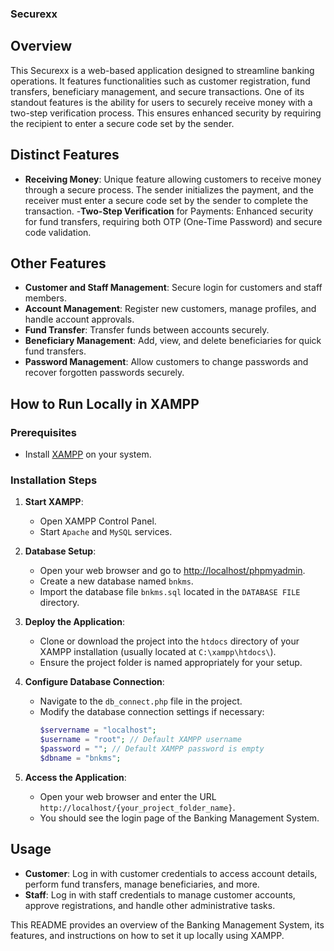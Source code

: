 ### Securexx

## Overview
This Securexx is a web-based application designed to streamline banking operations. It features functionalities such as customer registration, fund transfers, beneficiary management, and secure transactions. One of its standout features is the ability for users to securely receive money with a two-step verification process. This ensures enhanced security by requiring the recipient to enter a secure code set by the sender.

## Distinct Features
- **Receiving Money**: Unique feature allowing customers to receive money through a secure process. The sender initializes the payment, and the receiver must enter a secure code set by the sender to complete the transaction.
-**Two-Step Verification** for Payments: Enhanced security for fund transfers, requiring both OTP (One-Time Password) and secure code validation.

## Other Features
- **Customer and Staff Management**: Secure login for customers and staff members.
- **Account Management**: Register new customers, manage profiles, and handle account approvals.
- **Fund Transfer**: Transfer funds between accounts securely.
- **Beneficiary Management**: Add, view, and delete beneficiaries for quick fund transfers.
- **Password Management**: Allow customers to change passwords and recover forgotten passwords securely.


## How to Run Locally in XAMPP

### Prerequisites
- Install [XAMPP](https://www.apachefriends.org/index.html) on your system.

### Installation Steps
1. **Start XAMPP**:
   - Open XAMPP Control Panel.
   - Start `Apache` and `MySQL` services.

2. **Database Setup**:
   - Open your web browser and go to [http://localhost/phpmyadmin](http://localhost/phpmyadmin).
   - Create a new database named `bnkms`.
   - Import the database file `bnkms.sql` located in the `DATABASE FILE` directory.

3. **Deploy the Application**:
   - Clone or download the project into the `htdocs` directory of your XAMPP installation (usually located at `C:\xampp\htdocs\`).
   - Ensure the project folder is named appropriately for your setup.

4. **Configure Database Connection**:
   - Navigate to the `db_connect.php` file in the project.
   - Modify the database connection settings if necessary:
     ```php
     $servername = "localhost";
     $username = "root"; // Default XAMPP username
     $password = ""; // Default XAMPP password is empty
     $dbname = "bnkms";
     ```

5. **Access the Application**:
   - Open your web browser and enter the URL `http://localhost/{your_project_folder_name}`.
   - You should see the login page of the Banking Management System.

## Usage
- **Customer**: Log in with customer credentials to access account details, perform fund transfers, manage beneficiaries, and more.
- **Staff**: Log in with staff credentials to manage customer accounts, approve registrations, and handle other administrative tasks.

This README provides an overview of the Banking Management System, its features, and instructions on how to set it up locally using XAMPP.
